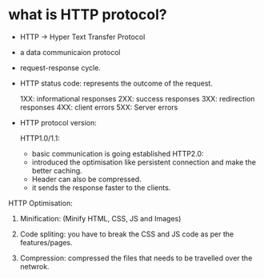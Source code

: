 # what is HTTP protocol?

  - HTTP -> Hyper Text Transfer Protocol
  - a data communicaion protocol
  - request-response cycle.
  - HTTP status code: represents the outcome of the request.
   
    1XX: informational responses
    2XX: success responses
    3XX: redirection responses
    4XX: client errors
    5XX: Server errors

  - HTTP protocol version:

    HTTP1.0/1.1:
      - basic communication is going established
    HTTP2.0:
      - introduced the optimisation like persistent connection and make the better caching.
      - Header can also be compressed.
      - it sends the response faster to the clients.

HTTP Optimisation:

1. Minification: (Minify HTML, CSS, JS and Images)

2. Code spliting: you have to break the CSS and JS code as per the features/pages.

3. Compression: compressed the files that needs to be travelled over the netwrok.

    